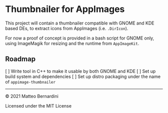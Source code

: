 # Thumbnailer for AppImages

This project will contain a thumbnailer compatible with GNOME and KDE based DEs, to extract icons from AppImages (i.e. `.DirIcon`).

For now a proof of concept is provided in a bash script for GNOME only, using ImageMagik for resizing and the runtime from `AppImageKit`.

## Roadmap

[ ] Write tool in C++ to make it usable by both GNOME and KDE
[ ] Set up build system and dependencies
[ ] Set up distro packaging under the name of `appimage-thumbnailer`

---
© 2021 Matteo Bernardini

Licensed under the MIT License
